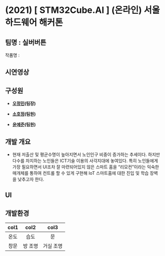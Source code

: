 # (2021) [ STM32Cube.AI ] (온라인) 서울 하드웨어 해커톤

## 팀명 : 실버버튼
  작품명 : 

## 시연영상

## 구성원
- **[오정민](https://github.com/owjs3901)(팀장)**
>

- **[소호정](https://github.com/    )(팀원)**
>

- **[윤예준](https://github.com/yj4165)(팀원)**
>


## 개발 개요
- 현재 저출산 및 평균수명이 높아지면서 노인인구 비중이 증가하는 추세이다.
하지만 다수를 차지하는 노인들은 ICT기술 이용의 사각지대에 놓여있다.
특히 노인들에게 가장 필요하면서 UI조차 잘 마련되어있지 않은 스마트 홈을 “리모컨”이라는 익숙한 매개체를 통하여 컨트롤 할 수 있게 구현해 IoT 스마트홈에 대한 진입 및 학습 장벽을 낮추고자 한다.

## UI

## 개발환경



| col1 | col2 | col3 |
| :---: | :---: | :---: |
| 온도 | 습도 | 문 |
| 창문 | 방 조명 | 거실 조명
